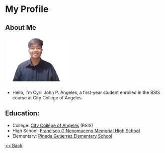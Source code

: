 # My Profile

## About Me
<img src="IMG_20250317_205646.jpg" alt="Alt Text" Width="200" heigth="100"> <br>

- Hello, I'm Cyril John P. Angeles, a first-year student enrolled in the BSIS course at City College of Angeles. 

## Education:
- College: [City College of Angeles](https://cca.edu.ph/) (BSIS)
- High School: [Francisco G Nepomuceno Memorial High School](https://www.facebook.com/fgnmhs92/)
- Elementary: [Pineda Gutierrez Elementary School](https://www.facebook.com/pgesfinest/)

[<< Back](https://cyjiix29.github.io/Cyjiix-Portfolio/)
